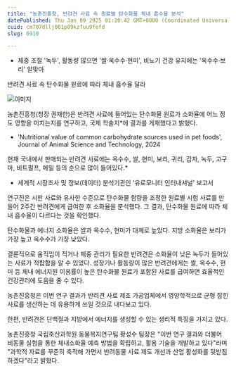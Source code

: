 ```yaml
---
title: "농촌진흥청, 반려견 사료 속 원료별 탄수화물 체내 흡수율 분석"
datePublished: Thu Jan 09 2025 01:20:42 GMT+0000 (Coordinated Universal Time)
cuid: cm707dllj001p09kzfuu9fefd
slug: 6910

---
```



- 체중 조절 '녹두', 활동량 많으면 '쌀·옥수수·현미', 비뇨기 건강 유지에는 '옥수수·보리' 알맞아

반려견 사료 속 탄수화물 원료에 따라 체내 흡수율 달라

![이미지](https://cdn.hashnode.com/res/hashnode/image/upload/v1739261476322/06b80e2f-aea5-43ca-9c41-bbbf98df6d48.jpeg)

농촌진흥청(청장 권재한)은 반려견 사료에 들어있는 탄수화물 원료가 소화율에 어느 정도 영향을 미치는지를 연구하고, 국제 학술지*에 결과를 게재했다고 밝혔다.

* 'Nutritional value of common carbohydrate sources used in pet foods', Journal of Animal Science and Technology, 2024

현재 국내에서 판매되는 반려견 사료에는 옥수수, 쌀, 현미, 보리, 귀리, 감자, 녹두, 고구마, 비트펄프, 메밀 등의 순으로 많이 들어있다.*

* 세계적 시장조사 및 정보(데이터) 분석기관인 '유로모니터 인터내셔널' 보고서

연구진은 시판 사료와 유사한 수준으로 탄수화물 함량을 조정한 원료별 시험 사료를 만들어 2주간 반려견에게 급여한 후 소화율을 분석했다. 그 결과, 탄수화물 원료에 따라 체내 흡수율이 다르다는 것을 확인했다.

탄수화물과 에너지 소화율은 쌀과 옥수수, 현미가 대체로 높았다. 지방 소화율은 보리가 가장 높고 옥수수가 가장 낮았다.

결론적으로 움직임이 적거나 체중 관리가 필요한 반려견은 소화율이 낮은 녹두가 들어있는 사료가 적합함을 알 수 있었다. 성장기나 활동량이 많은 반려견에게는 쌀, 옥수수, 현미 등 체내 에너지원 이용률이 높은 탄수화물 원료가 포함된 사료를 급여하면 효율적인 건강관리에 도움을 줄 수 있다.

농촌진흥청은 이번 연구 결과가 반려견 사료 제조 가공업체에서 영양학적으로 균형 잡힌 사료를 생산하는 데 유용하게 쓰일 것으로 내다보고 있다.

한편, 반려견은 단백질과 지방에서 에너지를 생성할 수 있는 생리적 특징을 가지고 있다.

농촌진흥청 국립축산과학원 동물복지연구팀 황성수 팀장은 "이번 연구 결과와 더불어 비동물 실험을 통한 체내소화율 예측 방법을 확립하고, 활용 기술을 개발하고 있다"라며 "과학적 자료를 꾸준히 축적해 가면서 반려동물 사료 제도 개선과 산업 활성화를 뒷받침하겠다"라고 밝혔다.